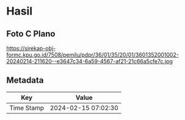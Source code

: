 # Hasil

## Foto C Plano

https://sirekap-obj-formc.kpu.go.id/7508/pemilu/pdpr/36/01/35/20/01/3601352001002-20240214-211620--e3647c34-6a59-4567-af21-21c66a5cfe7c.jpg


## Metadata

| Key        | Value               |
| ---------- | ------------------- |
| Time Stamp | 2024-02-15 07:02:30 |



